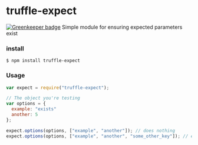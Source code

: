 # truffle-expect

[![Greenkeeper badge](https://badges.greenkeeper.io/trufflesuite/truffle-expect.svg)](https://greenkeeper.io/)
Simple module for ensuring expected parameters exist

### install

```
$ npm install truffle-expect
```

### Usage

```javascript
var expect = require("truffle-expect");

// The object you're testing
var options = {
  example: "exists"
  another: 5
};

expect.options(options, ["example", "another"]); // does nothing
expect.options(options, ["example", "another", "some_other_key"]); // errors because options["some_other_key"] is undefined
```
